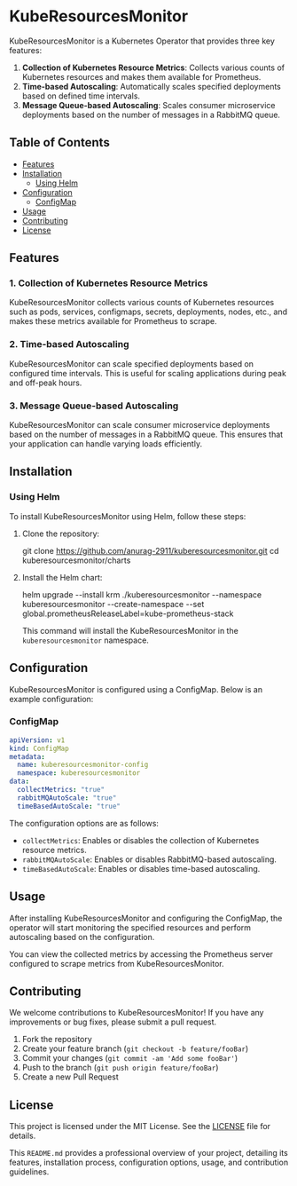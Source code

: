 
# KubeResourcesMonitor

KubeResourcesMonitor is a Kubernetes Operator that provides three key features:

1. **Collection of Kubernetes Resource Metrics**: Collects various counts of Kubernetes resources and makes them available for Prometheus.
2. **Time-based Autoscaling**: Automatically scales specified deployments based on defined time intervals.
3. **Message Queue-based Autoscaling**: Scales consumer microservice deployments based on the number of messages in a RabbitMQ queue.

## Table of Contents

- [Features](#features)
- [Installation](#installation)
  - [Using Helm](#using-helm)
- [Configuration](#configuration)
  - [ConfigMap](#configmap)
- [Usage](#usage)
- [Contributing](#contributing)
- [License](#license)

## Features

### 1. Collection of Kubernetes Resource Metrics

KubeResourcesMonitor collects various counts of Kubernetes resources such as pods, services, configmaps, secrets, deployments, nodes, etc., and makes these metrics available for Prometheus to scrape.

### 2. Time-based Autoscaling

KubeResourcesMonitor can scale specified deployments based on configured time intervals. This is useful for scaling applications during peak and off-peak hours.

### 3. Message Queue-based Autoscaling

KubeResourcesMonitor can scale consumer microservice deployments based on the number of messages in a RabbitMQ queue. This ensures that your application can handle varying loads efficiently.

## Installation

### Using Helm

To install KubeResourcesMonitor using Helm, follow these steps:

1. Clone the repository:

   
   git clone https://github.com/anurag-2911/kuberesourcesmonitor.git
   cd kuberesourcesmonitor/charts
   

2. Install the Helm chart:

  
   helm upgrade --install krm ./kuberesourcesmonitor --namespace kuberesourcesmonitor --create-namespace --set global.prometheusReleaseLabel=kube-prometheus-stack
   

   This command will install the KubeResourcesMonitor in the `kuberesourcesmonitor` namespace.

## Configuration

KubeResourcesMonitor is configured using a ConfigMap. Below is an example configuration:

### ConfigMap

```yaml
apiVersion: v1
kind: ConfigMap
metadata:
  name: kuberesourcesmonitor-config
  namespace: kuberesourcesmonitor
data:
  collectMetrics: "true"
  rabbitMQAutoScale: "true"
  timeBasedAutoScale: "true"
```

The configuration options are as follows:

- `collectMetrics`: Enables or disables the collection of Kubernetes resource metrics.
- `rabbitMQAutoScale`: Enables or disables RabbitMQ-based autoscaling.
- `timeBasedAutoScale`: Enables or disables time-based autoscaling.

## Usage

After installing KubeResourcesMonitor and configuring the ConfigMap, the operator will start monitoring the specified resources and perform autoscaling based on the configuration.

You can view the collected metrics by accessing the Prometheus server configured to scrape metrics from KubeResourcesMonitor.

## Contributing

We welcome contributions to KubeResourcesMonitor! If you have any improvements or bug fixes, please submit a pull request.

1. Fork the repository
2. Create your feature branch (`git checkout -b feature/fooBar`)
3. Commit your changes (`git commit -am 'Add some fooBar'`)
4. Push to the branch (`git push origin feature/fooBar`)
5. Create a new Pull Request

## License

This project is licensed under the MIT License. See the [LICENSE](LICENSE) file for details.



This `README.md` provides a professional overview of your project, detailing its features, installation process, configuration options, usage, and contribution guidelines.